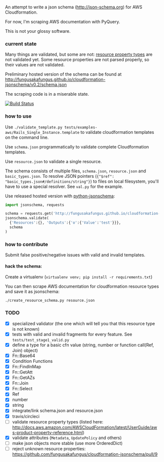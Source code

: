 An attempt to write a json schema (http://json-schema.org) for AWS Cloudformation.

For now, I'm scraping AWS documentation with PyQuery.

This is not your glossy software.

### current state
Many things are validated, but some are not: [resource property types](http://docs.aws.amazon.com/AWSCloudFormation/latest/UserGuide/aws-product-property-reference.html) are not validated yet.
Some resource properties are not parsed properly, so their values are not validated.

Preliminary hosted version of the schema can be found at http://fungusakafungus.github.io/cloudformation-jsonschema/v0.2/schema.json

The scraping code is in a miserable state.

[![Build Status](https://travis-ci.org/fungusakafungus/cloudformation-jsonschema.svg?branch=master)](https://travis-ci.org/fungusakafungus/cloudformation-jsonschema)

### how to use
Use `./validate_template.py tests/examples-aws/Rails_Single_Instance.template` to validate cloudformation templates on the command line.

Use `schema.json` programmatically to validate complete Cloudformation templates.

Use `resource.json` to validate a single resource.

The schema consists of multiple files, `schema.json`, `resource.json` and `basic_types.json`. To resolve JSON pointers (`{"$ref": "basic_types.json#/definitions/string"}`) to files on local filesystem, you'll have to use a special resolver. See `val.py` for the example.

Use released hosted version with [python-jsonschema](http://python-jsonschema.readthedocs.io/en/latest/):
```python
import jsonschema, requests

schema = requests.get('http://fungusakafungus.github.io/cloudformation-jsonschema/v0.2/schema.json').json()
jsonschema.validate(
  {'Resources':{}, 'Outputs':{'o':{'Value':'test'}}},
  schema
)
```


### how to contribute
Submit false positive/negative issues with valid and invalid templates.

#### hack the schema:

Create a virtualenv (`virtualenv venv; pip install -r requirements.txt`)

You can then scrape AWS documentation for cloudformation resource types and save it as jsonschema:

```
./create_resource_schema.py resource.json
```

### TODO
 - [x] specialized validator (the one which will tell you that this resource type is not known)
 - [x] tests with valid and invalid fragments for every feature. See `tests/test_stage1_valid.py`
 - [x] define a type for a basic cfn value (string, number or function call(Ref, Join) object)
  - [x] Fn::Base64
  - [x] Condition Functions
  - [x] Fn::FindInMap
  - [x] Fn::GetAtt
  - [x] Fn::GetAZs
  - [x] Fn::Join
  - [x] Fn::Select
  - [x] Ref
  - [x] number
  - [x] string
 - [x] integrate/link schema.json and resource.json
 - [x] travis/circleci
 - [ ] validate resource property types (listed here: http://docs.aws.amazon.com/AWSCloudFormation/latest/UserGuide/aws-product-property-reference.html)
 - [x] validate attributes (`Metadata`, `UpdatePolicy` and others)
 - [ ] make json objects more stable (use more OrderedDict)
 - [ ] reject unknown resource properties: https://github.com/fungusakafungus/cloudformation-jsonschema/pull/9
